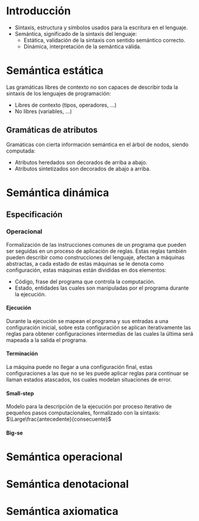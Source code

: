 # Introducción
- Sintaxis, estructura y símbolos usados para la escritura en el lenguaje.
- Semántica, significado de la sintaxis del lenguaje:
	- Estática, validación de la sintaxis con sentido semántico correcto.
	- Dinámica, interpretación de la semántica válida.
# Semántica estática
Las gramáticas libres de contexto no son capaces de describir toda la sintaxis de los lenguajes de programación: 
- Libres de contexto (tipos, operadores, ...)
- No libres (variables, ...)
## Gramáticas de atributos
Gramáticas con cierta información semántica en el árbol de nodos, siendo computada:
- Atributos heredados son decorados de arriba a abajo.
- Atributos sintetizados son decorados de abajo a arriba.
# Semántica dinámica
## Especificación
### Operacional
Formalización de las instrucciones comunes de un programa que pueden ser seguidas en un proceso de aplicación de reglas.  Estas reglas también pueden describir como construcciones del lenguaje, afectan a máquinas abstractas, a cada estado de estas máquinas se le denota como configuración, estas máquinas están divididas en dos elementos:
- Código, frase del programa que controla la computación.
- Estado, entidades las cuales son manipuladas por el programa durante la ejecución.
#### Ejecución
Durante la ejecución se mapean el programa y sus entradas a una configuración inicial, sobre esta configuración se aplican iterativamente las reglas para obtener configuraciones intermedias de las cuales la última será mapeada a la salida el programa.
#### Terminación
La máquina puede no llegar a una configuración final, estas configuraciones a las que no se les puede aplicar reglas para continuar se llaman estados atascados, los cuales modelan situaciones de error.
#### Small-step
Modelo para la descripción de la ejecución por proceso iterativo de pequeños pasos computacionales, formalizado con la sintaxis:
$\Large\frac{antecedente}{consecuente}$
#### Big-se
# Semántica operacional
# Semántica denotacional
# Semántica axiomatica